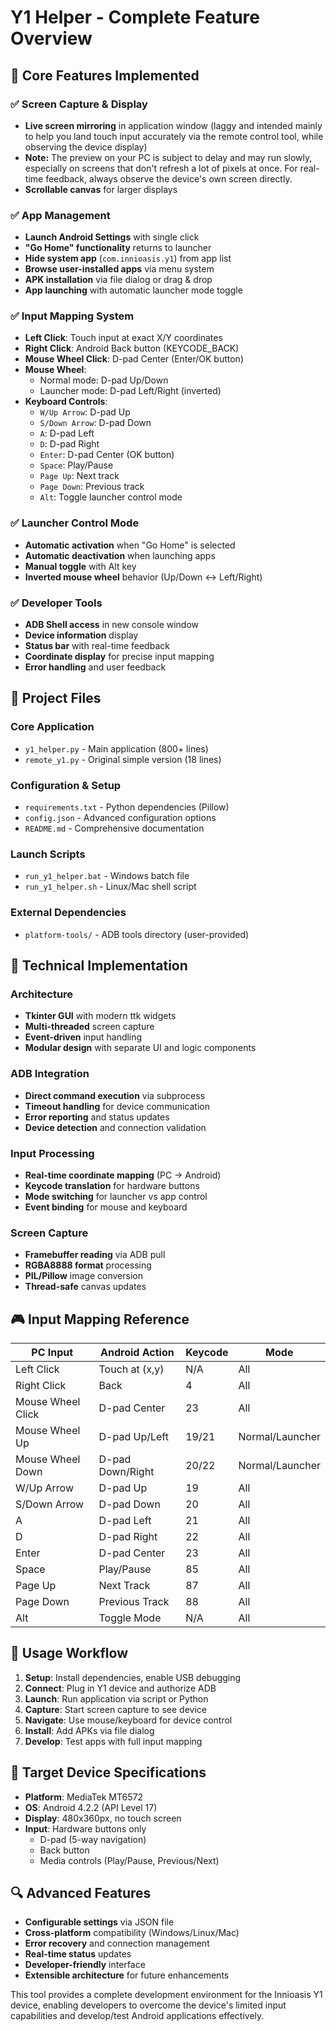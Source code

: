 # Y1 Helper - Complete Feature Overview

## 🎯 Core Features Implemented

### ✅ Screen Capture & Display
- **Live screen mirroring** in application window (laggy and intended mainly to help you land touch input accurately via the remote control tool, while observing the device display)
- **Note:** The preview on your PC is subject to delay and may run slowly, especially on screens that don't refresh a lot of pixels at once. For real-time feedback, always observe the device's own screen directly.
- **Scrollable canvas** for larger displays

### ✅ App Management
- **Launch Android Settings** with single click
- **"Go Home" functionality** returns to launcher
- **Hide system app** (`com.innioasis.y1`) from app list
- **Browse user-installed apps** via menu system
- **APK installation** via file dialog or drag & drop
- **App launching** with automatic launcher mode toggle

### ✅ Input Mapping System
- **Left Click**: Touch input at exact X/Y coordinates
- **Right Click**: Android Back button (KEYCODE_BACK)
- **Mouse Wheel Click**: D-pad Center (Enter/OK button)
- **Mouse Wheel**: 
  - Normal mode: D-pad Up/Down
  - Launcher mode: D-pad Left/Right (inverted)
- **Keyboard Controls**:
  - `W/Up Arrow`: D-pad Up
  - `S/Down Arrow`: D-pad Down  
  - `A`: D-pad Left
  - `D`: D-pad Right
  - `Enter`: D-pad Center (OK button)
  - `Space`: Play/Pause
  - `Page Up`: Next track
  - `Page Down`: Previous track
  - `Alt`: Toggle launcher control mode

### ✅ Launcher Control Mode
- **Automatic activation** when "Go Home" is selected
- **Automatic deactivation** when launching apps
- **Manual toggle** with Alt key
- **Inverted mouse wheel** behavior (Up/Down ↔ Left/Right)

### ✅ Developer Tools
- **ADB Shell access** in new console window
- **Device information** display
- **Status bar** with real-time feedback
- **Coordinate display** for precise input mapping
- **Error handling** and user feedback

## 📁 Project Files

### Core Application
- `y1_helper.py` - Main application (800+ lines)
- `remote_y1.py` - Original simple version (18 lines)

### Configuration & Setup
- `requirements.txt` - Python dependencies (Pillow)
- `config.json` - Advanced configuration options
- `README.md` - Comprehensive documentation

### Launch Scripts
- `run_y1_helper.bat` - Windows batch file
- `run_y1_helper.sh` - Linux/Mac shell script

### External Dependencies
- `platform-tools/` - ADB tools directory (user-provided)

## 🔧 Technical Implementation

### Architecture
- **Tkinter GUI** with modern ttk widgets
- **Multi-threaded** screen capture
- **Event-driven** input handling
- **Modular design** with separate UI and logic components

### ADB Integration
- **Direct command execution** via subprocess
- **Timeout handling** for device communication
- **Error reporting** and status updates
- **Device detection** and connection validation

### Input Processing
- **Real-time coordinate mapping** (PC → Android)
- **Keycode translation** for hardware buttons
- **Mode switching** for launcher vs app control
- **Event binding** for mouse and keyboard

### Screen Capture
- **Framebuffer reading** via ADB pull
- **RGBA8888 format** processing
- **PIL/Pillow** image conversion
- **Thread-safe** canvas updates

## 🎮 Input Mapping Reference

| PC Input | Android Action | Keycode | Mode |
|----------|----------------|---------|------|
| Left Click | Touch at (x,y) | N/A | All |
| Right Click | Back | 4 | All |
| Mouse Wheel Click | D-pad Center | 23 | All |
| Mouse Wheel Up | D-pad Up/Left | 19/21 | Normal/Launcher |
| Mouse Wheel Down | D-pad Down/Right | 20/22 | Normal/Launcher |
| W/Up Arrow | D-pad Up | 19 | All |
| S/Down Arrow | D-pad Down | 20 | All |
| A | D-pad Left | 21 | All |
| D | D-pad Right | 22 | All |
| Enter | D-pad Center | 23 | All |
| Space | Play/Pause | 85 | All |
| Page Up | Next Track | 87 | All |
| Page Down | Previous Track | 88 | All |
| Alt | Toggle Mode | N/A | All |

## 🚀 Usage Workflow

1. **Setup**: Install dependencies, enable USB debugging
2. **Connect**: Plug in Y1 device and authorize ADB
3. **Launch**: Run application via script or Python
4. **Capture**: Start screen capture to see device
5. **Navigate**: Use mouse/keyboard for device control
6. **Install**: Add APKs via file dialog
7. **Develop**: Test apps with full input mapping

## 🎯 Target Device Specifications

- **Platform**: MediaTek MT6572
- **OS**: Android 4.2.2 (API Level 17)
- **Display**: 480x360px, no touch screen
- **Input**: Hardware buttons only
  - D-pad (5-way navigation)
  - Back button
  - Media controls (Play/Pause, Previous/Next)

## 🔍 Advanced Features

- **Configurable settings** via JSON file
- **Cross-platform** compatibility (Windows/Linux/Mac)
- **Error recovery** and connection management
- **Real-time status** updates
- **Developer-friendly** interface
- **Extensible architecture** for future enhancements

This tool provides a complete development environment for the Innioasis Y1 device, enabling developers to overcome the device's limited input capabilities and develop/test Android applications effectively. 
